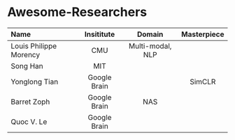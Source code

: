 # Awesome-Researchers

|      Name   |        Insititute       |      Domain    |Masterpiece|
|:------------|:--------------:|:----------------------:|:--------:|
|Louis Philippe Morency|CMU|Multi-modal, NLP||
|Song Han|MIT|||
|Yonglong Tian|Google Brain||SimCLR|
|Barret Zoph|Google Brain|NAS||
|Quoc V. Le|Google Brain|||

